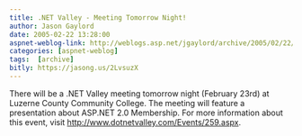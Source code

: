 ```yaml
---
title: .NET Valley - Meeting Tomorrow Night!
author: Jason Gaylord
date: 2005-02-22 13:28:00
aspnet-weblog-link: http://weblogs.asp.net/jgaylord/archive/2005/02/22/378165.aspx
categories: [aspnet-weblog]
tags:  [archive]
bitly: https://jasong.us/2LvsuzX
---
```


There will be a .NET Valley meeting tomorrow night (February 23rd) at Luzerne County Community College. The meeting will feature a presentation about ASP.NET 2.0 Membership. For more information about this event, visit http://www.dotnetvalley.com/Events/259.aspx.